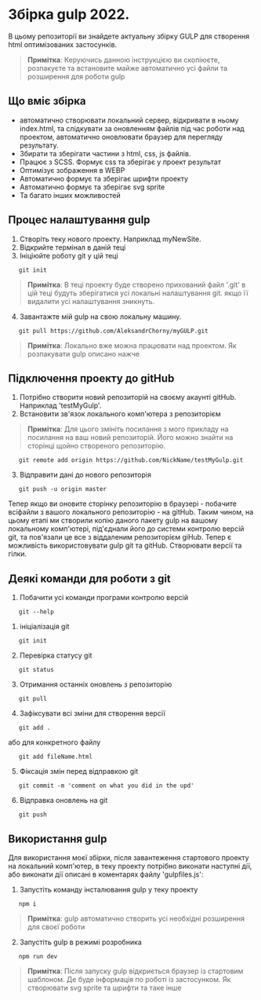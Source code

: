 # Збірка gulp 2022.

В цьому репозиторії ви знайдете актуальну збірку GULP для створення html оптимізованих застосунків.

> **Примітка**: Керуючись данною інструкцією ви скопіюєте, розпакуєте та встановите майже автоматично усі файли та розширення для роботи gulp

## Що вміє збірка
- автоматично створювати локальний сервер, відкривати в ньому index.html, та слідкувати за оновленням файлів під час роботи над проектом, автоматично оновлювати браузер для перегляду результату.
- Збирати та зберігати частини з html, css, js файлів.
- Працює з SCSS. Формує css та зберігає у проект результат
- Оптимізує зображення в WEBP
- Автоматично формує та зберігає шрифти проекту
- Автоматично формує та зберігає svg sprite
- Та багато інших можливостей

## Процес налаштування gulp
1. Створіть теку нового проекту. Наприклад myNewSite.
2. Відкрийте термінал в даній теці
3. Ініціюйте роботу git у цій теці
```
   git init
```
> **Примітка**: В теці проекту буде створено прихований файл '.git' в цій теці будуть зберігатися усі локальні налаштування git. якщо її видалити усі налаштування зникнуть. 
4. Завантажте мій gulp на свою локальну машину.
```
   git pull https://github.com/AleksandrChorny/myGULP.git
```
> **Примітка**: Локально вже можна працювати над проектом. Як розпакувати gulp описано нажче

## Підключення проекту до gitHub
1. Потрібно створити новий репозиторій на своєму акаунті gitHub. Наприклад 'testMyGulp'.
2. Встановити зв'язок локального комп'ютера з репозиторієм
> **Примітка**: Для цього змініть посилання з мого прикладу на посилання на ваш новий репозиторій. Його можно знайти на сторінці щойно створеного репозиторію.
```
   git remote add origin https://github.com/NickName/testMyGulp.git
```
3. Відправити дані до нового репозиторія
```
   git push -u origin master
```

Тепер якщо ви оновите сторінку репозиторію в браузері - побачите всіфайли з вашого локального репозиторію - на gitHub. Таким чином, на цьому етапі ми створили копію даного пакету gulp на вашому локальному комп'ютері, під'єднали його до системи контролю версій git, та пов'язали це все з віддаленим репозиторієм giHub.
Тепер є можливість використовувати gulp git та gitHub. Створювати версії та гілки.

## Деякі команди для роботи з git
1. Побачити усі команди програми контролю версій
```
   git --help
```
1. ініціалізація git
```
   git init
```
2. Перевірка статусу git
```
   git status
```
3. Отримання останніх оновлень з репозиторію
```
   git pull
```
4. Зафіксувати всі зміни для створення версії
```
   git add .
```
або для конкретного файлу
```
   git add fileName.html
```
5. Фіксація змін перед відправкою git 
```
   git commit -m 'comment on what you did in the upd'
```
6. Відправка оновлень на git 
```
   git push
```

## Використання gulp

Для використання моєї збірки, після завантеження стартового проекту на локальний комп'ютер, в теку проекту потрібно виконати наступні дії, або виконати дії описані в коментарях файлу 'gulpfiles.js':
1. Запустіть команду інсталювання gulp у теку проекту
```
   npm i
```
> **Примітка**: gulp автоматично створить усі необхідні розширення для своєї роботи
2. Запустіть gulp в режимі розробника

```
   npm run dev
```
>**Примітка**: Після запуску gulp відкриється браузер із стартовим шаблоном. Де буде інформація по роботі із застосунком. Як створювати svg sprite та шрифти та таке інше